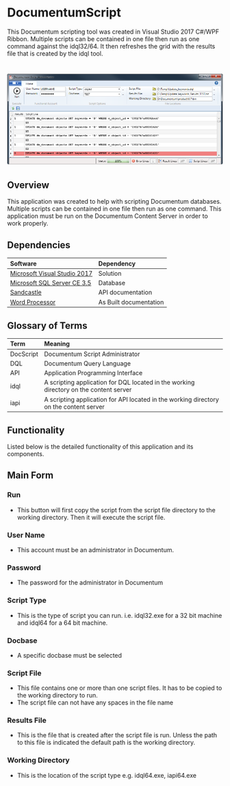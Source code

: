 # DocumentumScript
This Documentum scripting tool was created in Visual Studio 2017 C#/WPF Ribbon. Multiple scripts can be contained in one file then run as one command against the idql32/64. It then refreshes the grid with the results file that is created by the idql tool.


<h1 align="center">
  <img src="Images/main_form.png" alt="MyApp" />
</h1>

## Overview
This application was created to help with scripting Documentum databases.  Multiple scripts can be contained in one file then run as one command. This application must be run on the Documentum Content Server in order to work properly.

## Dependencies
|Software                        |Dependency                 |
|:-------------------------------|:--------------------------|
|[Microsoft Visual Studio 2017](https://www.visualstudio.com/vs/whatsnew/)|Solution|
|[Microsoft SQL Server CE 3.5](https://www.microsoft.com/en-au/download/details.aspx?id=5783)|Database|
|[Sandcastle](https://github.com/EWSoftware/SHFB)|API documentation|
|[Word Processor](https://www.libreoffice.org/)|As Built documentation|

## Glossary of Terms

| Term                      | Meaning                                                                                  |
|:--------------------------|:-----------------------------------------------------------------------------------------|
|DocScript |Documentum Script Administrator|
|DQL |Documentum Query Language|
|API |Application Programming Interface|
|idql |A scripting application for DQL located in the working directory on the content server| 
|iapi |A scripting application for API located in the working directory on the content server|

## Functionality
Listed below is the detailed functionality of this application and its components.  

## Main Form
###	Run
* This button will first copy the script from the script file directory to the working directory.  Then it will execute the script file.
###	User Name
* This account must be an administrator in Documentum.
###	Password
* The password for the administrator in Documentum
###	Script Type
* This is the type of script you can run.  i.e. idql32.exe for a 32 bit machine and idql64 for a 64 bit machine.
###	Docbase
* A specific docbase must be selected
###	Script File
* This file contains one or more than one script files.  It has to be copied to the working directory to run.
* The script file can not have any spaces in the file name
###	Results File
* This is the file that is created after the script file is run.  Unless the path to this file is indicated the default path is the working directory.
###	Working Directory
* This is the location of the script type e.g. idql64.exe, iapi64.exe
